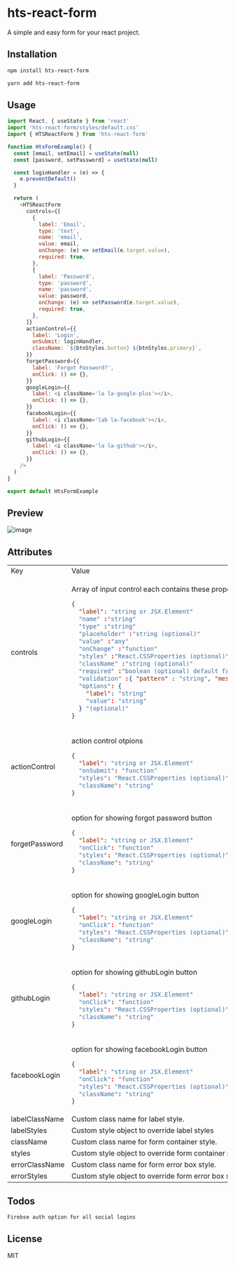 # hts-react-form

A simple and easy form for your react project.

## Installation

```sh
npm install hts-react-form
```

```sh
yarn add hts-react-form
```

## Usage

```js
import React, { useState } from 'react'
import 'hts-react-form/styles/default.css'
import { HTSReactForm } from 'hts-react-form'

function HtsFormExample() {
  const [email, setEmail] = useState(null)
  const [password, setPassword] = useState(null)

  const loginHandler = (e) => {
    e.preventDefault()
  }

  return (
    <HTSReactForm
      controls={[
        {
          label: 'Email',
          type: 'text',
          name: 'email',
          value: email,
          onChange: (e) => setEmail(e.target.value),
          required: true,
        },
        {
          label: 'Password',
          type: 'password',
          name: 'password',
          value: password,
          onChange: (e) => setPassword(e.target.value),
          required: true,
        },
      ]}
      actionControl={{
        label: 'Login',
        onSubmit: loginHandler,
        className: `${btnStyles.button} ${btnStyles.primary}`,
      }}
      forgetPassword={{
        label: 'Forgot Password?',
        onClick: () => {},
      }}
      googleLogin={{
        label: <i className='la la-google-plus'></i>,
        onClick: () => {},
      }}
      facebookLogin={{
        label: <i className='lab la-facebook'></i>,
        onClick: () => {},
      }}
      githubLogin={{
        label: <i className='la la-github'></i>,
        onClick: () => {},
      }}
    />
  )
}

export default HtsFormExample
```

## Preview

![image](https://user-images.githubusercontent.com/108685449/190889797-96301ffb-6d8e-4bba-8ec8-d92be9876618.png)

## Attributes

<table>
<tr>
<td> Key </td> <td> Value </td>
</tr>
<tr>
<td> controls </td>
<td>

Array of input control each contains these properties

```json
{
  "label": "string or JSX.Element"
  "name" :"string"
  "type" :"string"
  "placeholder" :"string (optional)"
  "value" :"any"
  "onChange" :"function"
  "styles" :"React.CSSProperties (optional)"
  "className" :"string (optional)"
  "required" :"boolean (optional) default false"
  "validation" :{ "pattern" : "string", "message": "string" } "(optional)"
  "options": {
    "label": "string"
    "value": "string"
  } "(optional)"
}
```

</td>
</tr>

<tr>
<td> actionControl </td>
<td>

action control otpions

```json
{
  "label": "string or JSX.Element"
  "onSubmit": "function"
  "styles": "React.CSSProperties (optional)"
  "className": "string"
}
```

</td>
</tr>

<tr>
<td> forgetPassword </td>
<td>

option for showing forgot password button

```json
{
  "label": "string or JSX.Element"
  "onClick": "function"
  "styles": "React.CSSProperties (optional)"
  "className": "string"
}
```

</td>
</tr>

<tr>
<td> googleLogin </td>
<td>

option for showing googleLogin button

```json
{
  "label": "string or JSX.Element"
  "onClick": "function"
  "styles": "React.CSSProperties (optional)"
  "className": "string"
}
```

</td>
</tr>

<tr>
<td> githubLogin </td>
<td>

option for showing githubLogin button

```json
{
  "label": "string or JSX.Element"
  "onClick": "function"
  "styles": "React.CSSProperties (optional)"
  "className": "string"
}
```

</td>
</tr>

<tr>
<td> facebookLogin </td>
<td>

option for showing facebookLogin button

```json
{
  "label": "string or JSX.Element"
  "onClick": "function"
  "styles": "React.CSSProperties (optional)"
  "className": "string"
}
```

</td>
</tr>

<tr>
<td> labelClassName </td>
<td>
Custom class name for label style.
</td>
</tr>

<tr>
<td> labelStyles </td>
<td>
Custom style object to override label styles
</td>
</tr>

<tr>
<td> className </td>
<td>
Custom class name for form container style.
</td>
</tr>

<tr>
<td> styles </td>
<td>
Custom style object to override form container styles
</td>
</tr>

<tr>
<td> errorClassName </td>
<td>
Custom class name for form error box style.
</td>
</tr>

<tr>
<td> errorStyles </td>
<td>
Custom style object to override form error box styles
</td>
</tr>
</table>

## Todos

`Firebse auth option for all social logins`

## License

MIT
